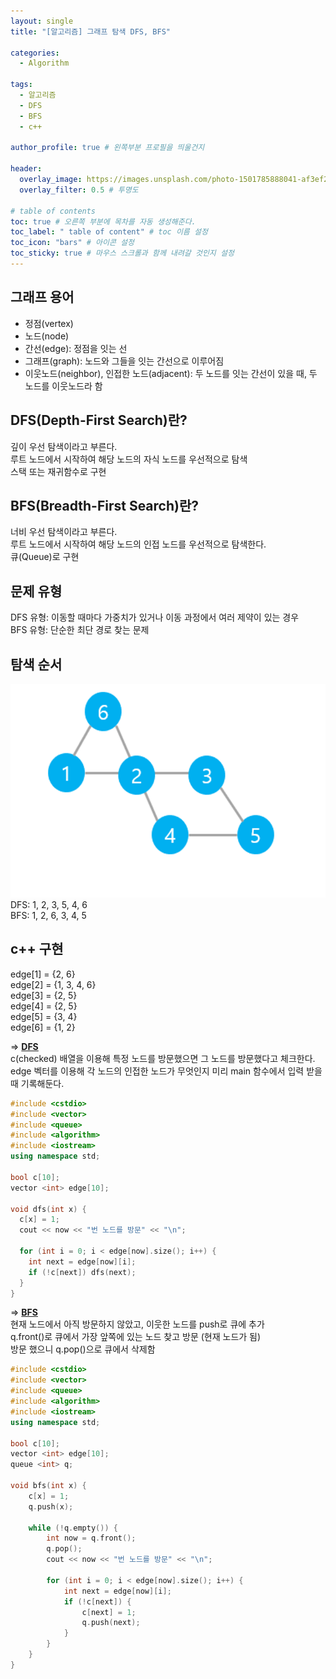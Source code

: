 ```yaml
---
layout: single
title: "[알고리즘] 그래프 탐색 DFS, BFS"

categories:
  - Algorithm

tags:
  - 알고리즘
  - DFS
  - BFS
  - c++

author_profile: true # 왼쪽부분 프로필을 띄울건지

header:
  overlay_image: https://images.unsplash.com/photo-1501785888041-af3ef285b470?ixlib=rb-1.2.1&ixid=eyJhcHBfaWQiOjEyMDd9&auto=format&fit=crop&w=1350&q=80
  overlay_filter: 0.5 # 투명도

# table of contents
toc: true # 오른쪽 부분에 목차를 자동 생성해준다.
toc_label: " table of content" # toc 이름 설정
toc_icon: "bars" # 아이콘 설정
toc_sticky: true # 마우스 스크롤과 함께 내려갈 것인지 설정
---
```


## 그래프 용어

- 정점(vertex)
- 노드(node)
- 간선(edge): 정점을 잇는 선
- 그래프(graph): 노드와 그들을 잇는 간선으로 이루어짐
- 이웃노드(neighbor), 인접한 노드(adjacent): 두 노드를 잇는 간선이 있을 때, 두 노드를 이웃노드라 함

## DFS(Depth-First Search)란?

깊이 우선 탐색이라고 부른다.  
루트 노드에서 시작하여 해당 노드의 자식 노드를 우선적으로 탐색  
스택 또는 재귀함수로 구현

## BFS(Breadth-First Search)란?

너비 우선 탐색이라고 부른다.  
루트 노드에서 시작하여 해당 노드의 인접 노드를 우선적으로 탐색한다.  
큐(Queue)로 구현

## 문제 유형

DFS 유형: 이동할 때마다 가중치가 있거나 이동 과정에서 여러 제약이 있는 경우  
BFS 유형: 단순한 최단 경로 찾는 문제

## 탐색 순서

![그래프](../../images/algorithm/그래프.png)  
DFS: 1, 2, 3, 5, 4, 6  
BFS: 1, 2, 6, 3, 4, 5

## c++ 구현

edge[1] = {2, 6}  
edge[2] = {1, 3, 4, 6}  
edge[3] = {2, 5}  
edge[4] = {2, 5}  
edge[5] = {3, 4}  
edge[6] = {1, 2}

=> **<u>DFS</u>**  
c(checked) 배열을 이용해 특정 노드를 방문했으면 그 노드를 방문했다고 체크한다.  
edge 벡터를 이용해 각 노드의 인접한 노드가 무엇인지 미리 main 함수에서 입력 받을 때 기록해둔다.

```c++
#include <cstdio>
#include <vector>
#include <queue>
#include <algorithm>
#include <iostream>
using namespace std;

bool c[10];
vector <int> edge[10];

void dfs(int x) {
  c[x] = 1;
  cout << now << "번 노드를 방문" << "\n";

  for (int i = 0; i < edge[now].size(); i++) {
    int next = edge[now][i];
    if (!c[next]) dfs(next);
  }
}
```

=> **<u>BFS</u>**  
현재 노드에서 아직 방문하지 않았고, 이웃한 노드를 push로 큐에 추가  
q.front()로 큐에서 가장 앞쪽에 있는 노드 찾고 방문 (현재 노드가 됨)  
방문 했으니 q.pop()으로 큐에서 삭제함

```c++
#include <cstdio>
#include <vector>
#include <queue>
#include <algorithm>
#include <iostream>
using namespace std;

bool c[10];
vector <int> edge[10];
queue <int> q;

void bfs(int x) {
	c[x] = 1;
	q.push(x);

	while (!q.empty()) {
		int now = q.front();
		q.pop();
		cout << now << "번 노드를 방문" << "\n";

		for (int i = 0; i < edge[now].size(); i++) {
			int next = edge[now][i];
			if (!c[next]) {
				c[next] = 1;
				q.push(next);
			}
		}
	}
}
```

